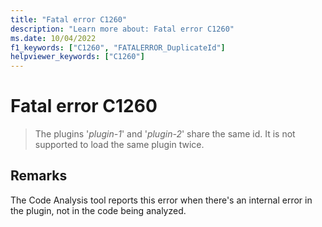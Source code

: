 ```yaml
---
title: "Fatal error C1260"
description: "Learn more about: Fatal error C1260"
ms.date: 10/04/2022
f1_keywords: ["C1260", "FATALERROR_DuplicateId"]
helpviewer_keywords: ["C1260"]
---
```

# Fatal error C1260

> The plugins '*plugin-1*' and '*plugin-2*' share the same id. It is not supported to load the same plugin twice.

## Remarks

The Code Analysis tool reports this error when there's an internal error in the plugin, not in the code being analyzed.
